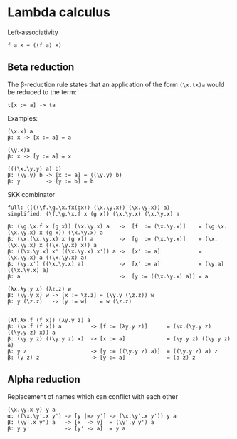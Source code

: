 # Lambda calculus

Left-associativity

```
f a x = ((f a) x)
```

## Beta reduction

The β-reduction rule states that an application of the form `(\x.tx)a` would be reduced to the term:

```
t[x := a] -> ta
```

Examples:

```
(\x.x) a
β: x -> [x := a] = a

(\y.x)a
β: x -> [y := a] = x

(((\x.\y.y) a) b)
β: (\y.y) b -> [x := a] = ((\y.y) b)
β: y        -> [y := b] = b
```

SKK combinator

```
full: ((((\f.\g.\x.fx(gx)) (\x.\y.x)) (\x.\y.x)) a)
simplified: (\f.\g.\x.f x (g x)) (\x.\y.x) (\x.\y.x) a

β: (\g.\x.f x (g x)) (\x.\y.x) a   ->  [f  := (\x.\y.x)]    = (\g.\x.(\x.\y.x) x (g x)) (\x.\y.x) a
β: (\x.(\x.\y.x) x (g x)) a        ->  [g  := (\x.\y.x)]    = (\x.(\x.\y.x) x ((\x.\y.x) x)) a
β: ((\x.\y.x) x' ((\x.\y.x) x')) a ->  [x' := a]            = (\x.\y.x) a ((\x.\y.x) a)
β: (\y.x') ((\x.\y.x) a)           ->  [x' := a]            = (\y.a) ((\x.\y.x) a)
β: a                               ->  [y := ((\x.\y.x) a)] = a
```



```
(λx.λy.y x) (λz.z) w
β: (\y.y x) w -> [x := \z.z] = (\y.y (\z.z)) w
β: y (\z.z)   -> [y := w]    = w (\z.z)


(λf.λx.f (f x)) (λy.y z) a
β: (\x.f (f x)) a         -> [f := (λy.y z)]      = (\x.(\y.y z) ((\y.y z) x)) a
β: (\y.y z) ((\y.y z) x)  -> [x := a]             = (\y.y z) ((\y.y z) a)
β: y z                    -> [y := ((\y.y z) a)]  = ((\y.y z) a) z
β: (y z) z                -> [y := a]             = (a z) z
```

## Alpha reduction

Replacement of names which can conflict with each other

```
(\x.\y.x y) y a
α: ((\x.\y'.x y') -> [y |=> y'] -> (\x.\y'.x y')) y a
β: (\y'.x y') a   -> [x  -> y]  = (\y'.y y') a
β: y y'           -> [y' -> a]  = y a
```
